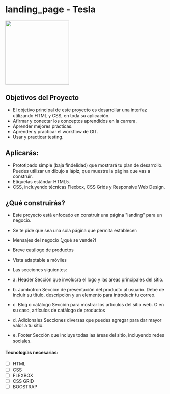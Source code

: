 # landing_page - Tesla

<p align="left">
  <img height="200" src="./dog.png" />
</p>
 
## Objetivos del Proyecto

- El objetivo principal de este proyecto es desarrollar una interfaz utilizando HTML y CSS, en toda su aplicación.
- Afirmar y conectar los conceptos aprendidos en la carrera.
- Aprender mejores prácticas.
- Aprender y practicar el workflow de GIT.
- Usar y practicar testing.

## Aplicarás:

- Prototipado simple (baja findelidad) que mostrará tu plan de desarrollo. Puedes utilizar un dibujo a lápiz, que muestre la página que vas a construir.
- Etiquetas estándar HTML5.
- CSS, incluyendo técnicas Flexbox, CSS Grids y Responsive Web Design.

## ¿Qué construirás?

- Este proyecto está enfocado en construir una página "landing" para un negocio.

- Se te pide que sea una sola página que permita establecer:

- Mensajes del negocio (¿qué se vende?)
- Breve catálogo de productos
- Vista adaptable a móviles
- Las secciones siguientes:
- a. Header Sección que involucra el logo y las áreas principales del sitio.
- b. Jumbotron Sección de presentación del producto al usuario. Debe de incluir su título, descripción y un elemento para introducir tu correo.
- c. Blog o catálogo Sección para mostrar los artículos del sitio web. O en su caso, artículos de catálogo de productos
- d. Adicionales Secciones diversas que puedes agregar para dar mayor valor a tu sitio.
- e. Footer Sección que incluye todas las áreas del sitio, incluyendo redes sociales.

#### Tecnologías necesarias:
- [ ] HTML
- [ ] CSS
- [ ] FLEXBOX
- [ ] CSS GRID
- [ ] BOOSTRAP
